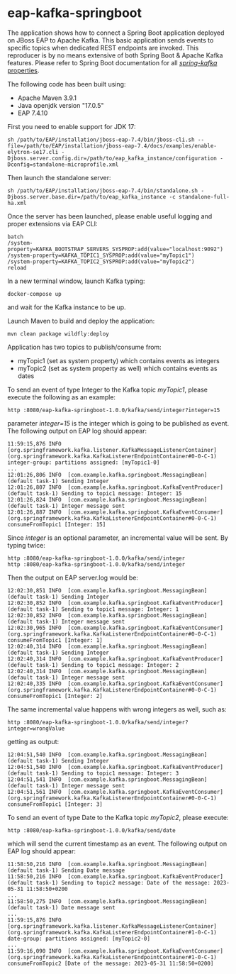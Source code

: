 # eap-kafka-springboot

The application shows how to connect a Spring Boot application deployed on JBoss EAP to Apache Kafka.
This basic application sends events to specific topics when dedicated REST endpoints are invoked.
This reproducer is by no means extensive of both Spring Boot & Apache Kafka features.
Please refer to Spring Boot documentation for all [*spring-kafka* properties](https://docs.spring.io/spring-boot/docs/current/reference/html/application-properties.html#:~:text=spring.kafka.admin.auto%2Dcreate).


The following code has been built using:
- Apache Maven 3.9.1
- Java openjdk version "17.0.5"
- EAP 7.4.10

First you need to enable support for JDK 17:
```
sh /path/to/EAP/installation/jboss-eap-7.4/bin/jboss-cli.sh --file=/path/to/EAP/installation/jboss-eap-7.4/docs/examples/enable-elytron-se17.cli -Djboss.server.config.dir=/path/to/eap_kafka_instance/configuration -Dconfig=standalone-microprofile.xml
```


Then launch the standalone server:

```
sh /path/to/EAP/installation/jboss-eap-7.4/bin/standalone.sh -Djboss.server.base.dir=/path/to/eap_kafka_instance -c standalone-full-ha.xml
```

Once the server has been launched, please enable useful logging and proper extensions via EAP CLI:

```
batch
/system-property=KAFKA_BOOTSTRAP_SERVERS_SYSPROP:add(value="localhost:9092")
/system-property=KAFKA_TOPIC1_SYSPROP:add(value="myTopic1")
/system-property=KAFKA_TOPIC2_SYSPROP:add(value="myTopic2")
reload
```

In a new terminal window, launch Kafka typing:

``` 
docker-compose up
```

and wait for the Kafka instance to be up.


Launch Maven to build and deploy the application:

```
mvn clean package wildfly:deploy
```

Application has two topics to publish/consume from:

- myTopic1 (set as system property) which contains events as integers
- myTopic2 (set as system property as well) which contains events as dates


To send an event of type Integer to the Kafka topic *myTopic1*, please execute the following as an example:


```
http :8080/eap-kafka-springboot-1.0.0/kafka/send/integer?integer=15
```

parameter *integer=15* is the integer which is going to be published as event.
The following output on EAP log should appear:

```
11:59:15,876 INFO  [org.springframework.kafka.listener.KafkaMessageListenerContainer] (org.springframework.kafka.KafkaListenerEndpointContainer#0-0-C-1) integer-group: partitions assigned: [myTopic1-0]
...
12:01:26,806 INFO  [com.example.kafka.springboot.MessagingBean] (default task-1) Sending Integer
12:01:26,807 INFO  [com.example.kafka.springboot.KafkaEventProducer] (default task-1) Sending to topic1 message: Integer: 15
12:01:26,824 INFO  [com.example.kafka.springboot.MessagingBean] (default task-1) Integer message sent
12:01:26,887 INFO  [com.example.kafka.springboot.KafkaEventConsumer] (org.springframework.kafka.KafkaListenerEndpointContainer#0-0-C-1) consumeFromTopic1 [Integer: 15]
```

Since *integer* is an optional parameter, an incremental value will be sent. By typing twice:

```
http :8080/eap-kafka-springboot-1.0.0/kafka/send/integer
http :8080/eap-kafka-springboot-1.0.0/kafka/send/integer
```

Then the output on EAP server.log would be:

```
12:02:30,851 INFO  [com.example.kafka.springboot.MessagingBean] (default task-1) Sending Integer
12:02:30,852 INFO  [com.example.kafka.springboot.KafkaEventProducer] (default task-1) Sending to topic1 message: Integer: 1
12:02:30,852 INFO  [com.example.kafka.springboot.MessagingBean] (default task-1) Integer message sent
12:02:30,965 INFO  [com.example.kafka.springboot.KafkaEventConsumer] (org.springframework.kafka.KafkaListenerEndpointContainer#0-0-C-1) consumeFromTopic1 [Integer: 1]
12:02:40,314 INFO  [com.example.kafka.springboot.MessagingBean] (default task-1) Sending Integer
12:02:40,314 INFO  [com.example.kafka.springboot.KafkaEventProducer] (default task-1) Sending to topic1 message: Integer: 2
12:02:40,314 INFO  [com.example.kafka.springboot.MessagingBean] (default task-1) Integer message sent
12:02:40,335 INFO  [com.example.kafka.springboot.KafkaEventConsumer] (org.springframework.kafka.KafkaListenerEndpointContainer#0-0-C-1) consumeFromTopic1 [Integer: 2]
```

The same incremental value happens with wrong integers as well, such as:
```
http :8080/eap-kafka-springboot-1.0.0/kafka/send/integer?integer=wrongValue
```

getting as output:

```
12:04:51,540 INFO  [com.example.kafka.springboot.MessagingBean] (default task-1) Sending Integer
12:04:51,540 INFO  [com.example.kafka.springboot.KafkaEventProducer] (default task-1) Sending to topic1 message: Integer: 3
12:04:51,541 INFO  [com.example.kafka.springboot.MessagingBean] (default task-1) Integer message sent
12:04:51,561 INFO  [com.example.kafka.springboot.KafkaEventConsumer] (org.springframework.kafka.KafkaListenerEndpointContainer#0-0-C-1) consumeFromTopic1 [Integer: 3]
```



To send an event of type Date to the Kafka topic *myTopic2*, please execute:

```
http :8080/eap-kafka-springboot-1.0.0/kafka/send/date
```

which will send the current timestamp as an event.
The following output on EAP log should appear:

```
11:58:50,216 INFO  [com.example.kafka.springboot.MessagingBean] (default task-1) Sending Date message
11:58:50,216 INFO  [com.example.kafka.springboot.KafkaEventProducer] (default task-1) Sending to topic2 message: Date of the message: 2023-05-31 11:58:50+0200
...
11:58:50,275 INFO  [com.example.kafka.springboot.MessagingBean] (default task-1) Date message sent
...
11:59:15,876 INFO  [org.springframework.kafka.listener.KafkaMessageListenerContainer] (org.springframework.kafka.KafkaListenerEndpointContainer#1-0-C-1) date-group: partitions assigned: [myTopic2-0]
...
11:59:16,090 INFO  [com.example.kafka.springboot.KafkaEventConsumer] (org.springframework.kafka.KafkaListenerEndpointContainer#1-0-C-1) consumeFromTopic2 [Date of the message: 2023-05-31 11:58:50+0200]
```
